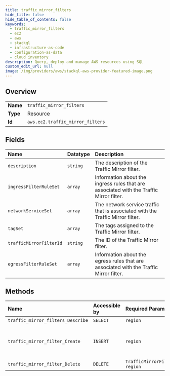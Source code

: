 ```yaml
---
title: traffic_mirror_filters
hide_title: false
hide_table_of_contents: false
keywords:
  - traffic_mirror_filters
  - ec2
  - aws    
  - stackql
  - infrastructure-as-code
  - configuration-as-data
  - cloud inventory
description: Query, deploy and manage AWS resources using SQL
custom_edit_url: null
image: /img/providers/aws/stackql-aws-provider-featured-image.png
---
```

  
    

## Overview
<table><tbody>
<tr><td><b>Name</b></td><td><code>traffic_mirror_filters</code></td></tr>
<tr><td><b>Type</b></td><td>Resource</td></tr>
<tr><td><b>Id</b></td><td><code>aws.ec2.traffic_mirror_filters</code></td></tr>
</tbody></table>

## Fields
| Name | Datatype | Description |
|:-----|:---------|:------------|
| `description` | `string` | The description of the Traffic Mirror filter. |
| `ingressFilterRuleSet` | `array` | Information about the ingress rules that are associated with the Traffic Mirror filter. |
| `networkServiceSet` | `array` | The network service traffic that is associated with the Traffic Mirror filter. |
| `tagSet` | `array` | The tags assigned to the Traffic Mirror filter. |
| `trafficMirrorFilterId` | `string` | The ID of the Traffic Mirror filter. |
| `egressFilterRuleSet` | `array` | Information about the egress rules that are associated with the Traffic Mirror filter. |
## Methods
| Name | Accessible by | Required Params | Description |
|:-----|:--------------|:----------------|:------------|
| `traffic_mirror_filters_Describe` | `SELECT` | `region` | Describes one or more Traffic Mirror filters. |
| `traffic_mirror_filter_Create` | `INSERT` | `region` | &lt;p&gt;Creates a Traffic Mirror filter.&lt;/p&gt; &lt;p&gt;A Traffic Mirror filter is a set of rules that defines the traffic to mirror.&lt;/p&gt; &lt;p&gt;By default, no traffic is mirrored. To mirror traffic, use &lt;a href="https://docs.aws.amazon.com/AWSEC2/latest/APIReference/API_CreateTrafficMirrorFilterRule.htm"&gt;CreateTrafficMirrorFilterRule&lt;/a&gt; to add Traffic Mirror rules to the filter. The rules you add define what traffic gets mirrored. You can also use &lt;a href="https://docs.aws.amazon.com/AWSEC2/latest/APIReference/API_ModifyTrafficMirrorFilterNetworkServices.html"&gt;ModifyTrafficMirrorFilterNetworkServices&lt;/a&gt; to mirror supported network services.&lt;/p&gt; |
| `traffic_mirror_filter_Delete` | `DELETE` | `TrafficMirrorFilterId, region` | &lt;p&gt;Deletes the specified Traffic Mirror filter.&lt;/p&gt; &lt;p&gt;You cannot delete a Traffic Mirror filter that is in use by a Traffic Mirror session.&lt;/p&gt; |
